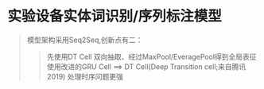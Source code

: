 # 实验设备实体词识别/序列标注模型
>模型架构采用Seq2Seq,创新点有二：
>> 先使用DT Cell 双向抽取、经过MaxPool/EveragePool得到全局表征
>> 使用改进的GRU Cell  ==>  DT Cell(Deep Transition cell;来自腾讯2019) 处理时序问题更强
